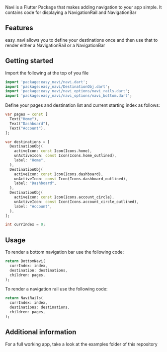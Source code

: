 <!--
This README describes the package. If you publish this package to pub.dev,
this README's contents appear on the landing page for your package.

For information about how to write a good package README, see the guide for
[writing package pages](https://dart.dev/guides/libraries/writing-package-pages).

For general information about developing packages, see the Dart guide for
[creating packages](https://dart.dev/guides/libraries/create-library-packages)
and the Flutter guide for
[developing packages and plugins](https://flutter.dev/developing-packages).
-->

Navi is a Flutter Package that makes adding navigation to your app simple.
It contains code for displaying a NavigationRail and NavigationBar

## Features

easy_navi allows you to define your destinations once and then use that to render either a NavigationRail or a NavigationBar

## Getting started

Import the following at the top of you file
```dart
import 'package:easy_navi/navi.dart';
import 'package:easy_navi/DestinationObj.dart';
import 'package:easy_navi/navi_options/navi_rails.dart';
import 'package:easy_navi/navi_options/navi_bottom.dart';
```

Define your pages and destination list and current starting index as follows:
```dart
var pages = const [
  Text("Home"),
  Text("Dashboard"),
  Text("Account"),
];

var destinations = [
  DestinationObj(
    activeIcon: const Icon(Icons.home),
    unActiveIcon: const Icon(Icons.home_outlined),
    label: "Home",
  ),
  DestinationObj(
    activeIcon: const Icon(Icons.dashboard),
    unActiveIcon: const Icon(Icons.dashboard_outlined),
    label: "Dashboard",
  ),
  DestinationObj(
    activeIcon: const Icon(Icons.account_circle),
    unActiveIcon: const Icon(Icons.account_circle_outlined),
    label: "Account",
  ),
];

int currIndex = 0;
```

## Usage

To render a bottom navigation bar use the following code:

```dart
return BottomNavi(
  currIndex: index,
  destination: destinations,
  children: pages,
);
```

To render a navigation rail use the following code:

```dart
return NaviRails(
  currIndex: index,
  destinations: destinations,
  children: pages,
);
```

## Additional information

For a full working app, take a look at the examples folder of this repository
